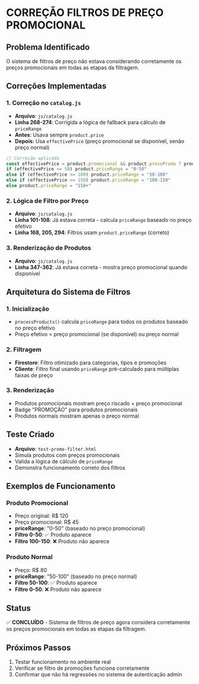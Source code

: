 # CORREÇÃO FILTROS DE PREÇO PROMOCIONAL

## Problema Identificado
O sistema de filtros de preço não estava considerando corretamente os preços promocionais em todas as etapas da filtragem.

## Correções Implementadas

### 1. Correção no `catalog.js`
- **Arquivo**: `js/catalog.js`
- **Linha 268-274**: Corrigida a lógica de fallback para cálculo de `priceRange`
- **Antes**: Usava sempre `product.price` 
- **Depois**: Usa `effectivePrice` (preço promocional se disponível, senão preço normal)

```javascript
// Correção aplicada
const effectivePrice = product.promocional && product.precoPromo ? product.precoPromo : product.price
if (effectivePrice <= 50) product.priceRange = "0-50"
else if (effectivePrice <= 100) product.priceRange = "50-100"
else if (effectivePrice <= 150) product.priceRange = "100-150"
else product.priceRange = "150+"
```

### 2. Lógica de Filtro por Preço
- **Arquivo**: `js/catalog.js`
- **Linha 101-108**: Já estava correta - calcula `priceRange` baseado no preço efetivo
- **Linha 168, 205, 294**: Filtros usam `product.priceRange` (correto)

### 3. Renderização de Produtos
- **Arquivo**: `js/catalog.js`
- **Linha 347-362**: Já estava correta - mostra preço promocional quando disponível

## Arquitetura do Sistema de Filtros

### 1. Inicialização
- `processProducts()` calcula `priceRange` para todos os produtos baseado no preço efetivo
- Preço efetivo = preço promocional (se disponível) ou preço normal

### 2. Filtragem
- **Firestore**: Filtro otimizado para categorias, tipos e promoções
- **Cliente**: Filtro final usando `priceRange` pré-calculado para múltiplas faixas de preço

### 3. Renderização
- Produtos promocionais mostram preço riscado + preço promocional
- Badge "PROMOÇÃO" para produtos promocionais
- Produtos normais mostram apenas o preço normal

## Teste Criado
- **Arquivo**: `test-promo-filter.html`
- Simula produtos com preços promocionais
- Valida a lógica de cálculo de `priceRange`
- Demonstra funcionamento correto dos filtros

## Exemplos de Funcionamento

### Produto Promocional
- Preço original: R$ 120
- Preço promocional: R$ 45
- **priceRange**: "0-50" (baseado no preço promocional)
- **Filtro 0-50**: ✅ Produto aparece
- **Filtro 100-150**: ❌ Produto não aparece

### Produto Normal
- Preço: R$ 80
- **priceRange**: "50-100" (baseado no preço normal)
- **Filtro 50-100**: ✅ Produto aparece
- **Filtro 0-50**: ❌ Produto não aparece

## Status
✅ **CONCLUÍDO** - Sistema de filtros de preço agora considera corretamente os preços promocionais em todas as etapas da filtragem.

## Próximos Passos
1. Testar funcionamento no ambiente real
2. Verificar se filtro de promoções funciona corretamente
3. Confirmar que não há regressões no sistema de autenticação admin
